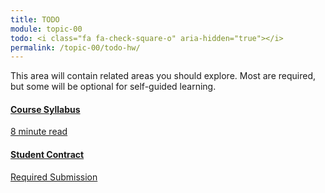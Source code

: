 ```yaml
---
title: TODO
module: topic-00
todo: <i class="fa fa-check-square-o" aria-hidden="true"></i>
permalink: /topic-00/todo-hw/
---
```


This area will contain related areas you should explore. Most are required, but some will be optional for self-guided learning.

<div class="row text-center">
  <div class="col-lg-4">
    <div class="bs-component">
      <div class="list-group">
        <a href="{{site.data.moodle.syllabus}}" target="_blank" class="list-group-item">
          <i class="icon-hw fa fa-file-text fa-5x" aria-hidden="true"></i>
          <h4 class="list-group-item-heading">Course Syllabus</h4>
          <div class="divider-hw"></div>
          <p class="list-group-item-text"><i class="fa fa-clock-o" aria-hidden="true"></i> 8 minute read</p>
        </a>
      </div>
    </div>
  </div>
  <div class="col-lg-4">
    <div class="bs-component">
      <div class="list-group">
        <a href="{{ site.data.moodle.main | append: site.data.moodle.topic-01 }}" target="_blank" class="list-group-item">
          <i class="icon-hw fa fa-list fa-5x" aria-hidden="true"></i>
          <h4 class="list-group-item-heading">Student Contract</h4>
          <div class="divider-hw"></div>
          <p class="list-group-item-text"><i class="fa fa-edit" aria-hidden="true"></i> Required Submission</p>
        </a>
      </div>
    </div>
  </div>
</div>
